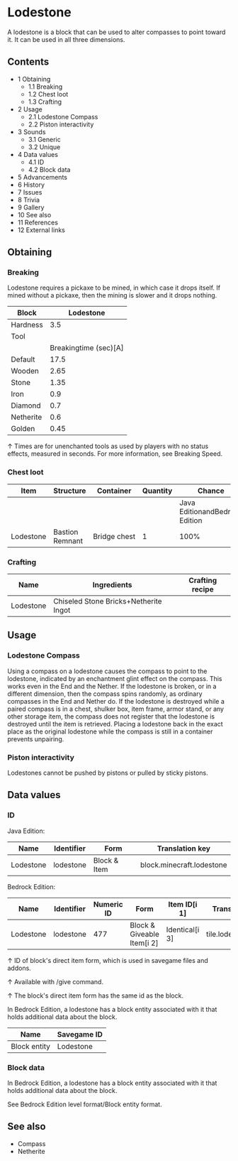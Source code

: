 # Lodestone
A lodestone is a block that can be used to alter compasses to point toward it. It can be used in all three dimensions.

## Contents
- 1 Obtaining
	- 1.1 Breaking
	- 1.2 Chest loot
	- 1.3 Crafting
- 2 Usage
	- 2.1 Lodestone Compass
	- 2.2 Piston interactivity
- 3 Sounds
	- 3.1 Generic
	- 3.2 Unique
- 4 Data values
	- 4.1 ID
	- 4.2 Block data
- 5 Advancements
- 6 History
- 7 Issues
- 8 Trivia
- 9 Gallery
- 10 See also
- 11 References
- 12 External links

## Obtaining
### Breaking
Lodestone requires a pickaxe to be mined, in which case it drops itself. If mined without a pickaxe, then the mining is slower and it drops nothing.

| Block     | Lodestone             |
|-----------|-----------------------|
| Hardness  | 3.5                   |
| Tool      |                       |
|           | Breakingtime (sec)[A] |
| Default   | 17.5                  |
| Wooden    | 2.65                  |
| Stone     | 1.35                  |
| Iron      | 0.9                   |
| Diamond   | 0.7                   |
| Netherite | 0.6                   |
| Golden    | 0.45                  |


↑ Times are for unenchanted tools as used by players with no status effects, measured in seconds. For more information, see Breaking Speed.


### Chest loot
| Item      | Structure       | Container    | Quantity | Chance                         |
|-----------|-----------------|--------------|----------|--------------------------------|
|           |                 |              |          | Java EditionandBedrock Edition |
| Lodestone | Bastion Remnant | Bridge chest | 1        | 100%                           |

### Crafting
| Name      | Ingredients                           | Crafting recipe |
|-----------|---------------------------------------|-----------------|
| Lodestone | Chiseled Stone Bricks+Netherite Ingot |                 |

## Usage
### Lodestone Compass
Using a compass on a lodestone causes the compass to point to the lodestone, indicated by an enchantment glint effect on the compass. This works even in the End and the Nether. If the lodestone is broken, or in a different dimension, then the compass spins randomly, as ordinary compasses in the End and Nether do. If the lodestone is destroyed while a paired compass is in a chest, shulker box, item frame, armor stand, or any other storage item, the compass does not register that the lodestone is destroyed until the item is retrieved. Placing a lodestone back in the exact place as the original lodestone while the compass is still in a container prevents unpairing.

### Piston interactivity
Lodestones cannot be pushed by pistons or pulled by sticky pistons.

## Data values
### ID
Java Edition:

| Name      | Identifier | Form         | Translation key           |
|-----------|------------|--------------|---------------------------|
| Lodestone | lodestone  | Block & Item | block.minecraft.lodestone |

Bedrock Edition:

| Name      | Identifier | Numeric ID | Form                       | Item ID[i 1]   | Translation key     |
|-----------|------------|------------|----------------------------|----------------|---------------------|
| Lodestone | lodestone  | 477        | Block & Giveable Item[i 2] | Identical[i 3] | tile.lodestone.name |


↑ ID of block's direct item form, which is used in savegame files and addons.

↑ Available with /give command.

↑ The block's direct item form has the same id as the block.


In Bedrock Edition, a lodestone has a block entity associated with it that holds additional data about the block.

| Name         | Savegame ID |
|--------------|-------------|
| Block entity | Lodestone   |

### Block data
In Bedrock Edition, a lodestone has a block entity associated with it that holds additional data about the block.

See Bedrock Edition level format/Block entity format.

## See also
- Compass
- Netherite


